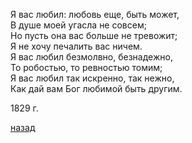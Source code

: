 Я вас любил: любовь еще, быть может, \
В душе моей угасла не совсем; \
Но пусть она вас больше не тревожит; \
Я не хочу печалить вас ничем. \
Я вас любил безмолвно, безнадежно, \
То робостью, то ревностью томим; \
Я вас любил так искренно, так нежно, \
Как дай вам Бог любимой быть другим.

1829 г.

[назад](./../index.md)